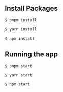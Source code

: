 ## Install Packages

```bash
$ pnpm install

$ yarn install

$ npm install
```

## Running the app

```bash
$ pnpm start

$ yarn start

$ npm start
```
